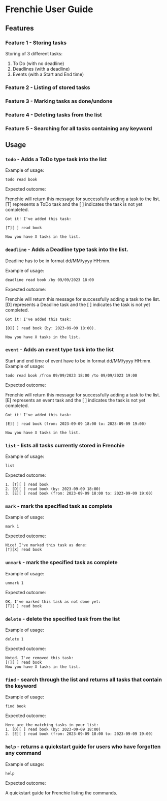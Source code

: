 # Frenchie User Guide

## Features 

### Feature 1 - Storing tasks

Storing of 3 different tasks:
1. To Do (with no deadline)
2. Deadlines (with a deadline)
3. Events (with a Start and End time)

### Feature 2 - Listing of stored tasks
### Feature 3 - Marking tasks as done/undone
### Feature 4 - Deleting tasks from the list
### Feature 5 - Searching for all tasks containing any keyword

## Usage

### `todo` - Adds a ToDo type task into the list



Example of usage: 

`todo read book`

Expected outcome:

Frenchie will return this message for successfully adding a task to the list. [T] represents a ToDo task and the [ ] indicates the task is not yet completed.
 ```
Got it! I've added this task:

[T][ ] read book

Now you have X tasks in the list.
```

### `deadline` - Adds a Deadline type task into the list. 

Deadline has to be in format dd/MM/yyyy HH:mm.

Example of usage:

`deadline read book /by 09/09/2023 18:00`

Expected outcome:

Frenchie will return this message for successfully adding a task to the list. [D] represents a Deadline task and the [ ] indicates the task is not yet completed.
 ```
Got it! I've added this task:

[D][ ] read book (by: 2023-09-09 18:00).

Now you have X tasks in the list.
```

### `event` - Adds an event type task into the list

Start and end time of event have to be in format dd/MM/yyyy HH:mm.
Example of usage:

`todo read book /from 09/09/2023 18:00 /to 09/09/2023 19:00`

Expected outcome:

Frenchie will return this message for successfully adding a task to the list. [E] represents an event task and the [ ] indicates the task is not yet completed.
 ```
Got it! I've added this task:

[E][ ] read book (from: 2023-09-09 18:00 to: 2023-09-09 19:00)

Now you have X tasks in the list.
```

### `list` - lists all tasks currently stored in Frenchie

Example of usage:

`list`

Expected outcome:

```
1. [T][ ] read book
2. [D][ ] read book (by: 2023-09-09 18:00)
3. [E][ ] read book (from: 2023-09-09 18:00 to: 2023-09-09 19:00)
```

### `mark` - mark the specified task as complete

Example of usage:

`mark 1`

Expected outcome:

```
Nice! I've marked this task as done:
[T][X] read book
```

### `unmark` - mark the specified task as complete

Example of usage:

`unmark 1`

Expected outcome:

```
OK, I've marked this task as not done yet:
[T][ ] read book
```

### `delete` - delete the specified task from the list

Example of usage:

`delete 1`

Expected outcome:

```
Noted. I've removed this task:
[T][ ] read book 
Now you have X tasks in the list.
```

### `find` - search through the list and returns all tasks that contain the keyword

Example of usage:

`find book`

Expected outcome:

```
Here are the matching tasks in your list:
1. [D][ ] read book (by: 2023-09-09 18:00)
2. [E][ ] read book (from: 2023-09-09 18:00 to: 2023-09-09 19:00)
```

### `help` - returns a quickstart guide for users who have forgotten any command

Example of usage:

`help`

Expected outcome:

A quickstart guide for Frenchie listing the commands.